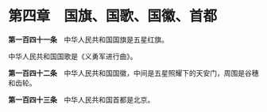 # 第四章　国旗、国歌、国徽、首都

**第一百四十一条**　中华人民共和国国旗是五星红旗。

中华人民共和国国歌是《义勇军进行曲》。

**第一百四十二条**　中华人民共和国国徽，中间是五星照耀下的天安门，周围是谷穗和齿轮。

**第一百四十三条**　中华人民共和国首都是北京。

